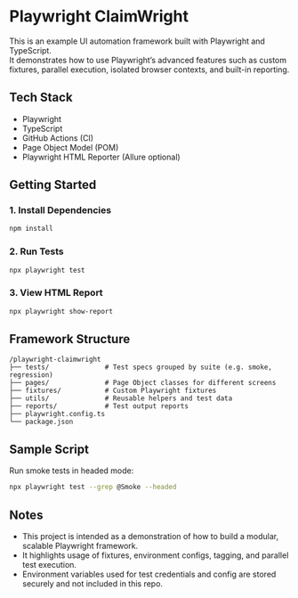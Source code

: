 # Playwright ClaimWright

This is an example UI automation framework built with Playwright and TypeScript.  
It demonstrates how to use Playwright’s advanced features such as custom fixtures, parallel execution, isolated browser contexts, and built-in reporting.

## Tech Stack

- Playwright
- TypeScript
- GitHub Actions (CI)
- Page Object Model (POM)
- Playwright HTML Reporter (Allure optional)

## Getting Started

### 1. Install Dependencies

```bash
npm install
```

### 2. Run Tests

```bash
npx playwright test
```

### 3. View HTML Report

```bash
npx playwright show-report
```

## Framework Structure

```
/playwright-claimwright
├── tests/              # Test specs grouped by suite (e.g. smoke, regression)
├── pages/              # Page Object classes for different screens
├── fixtures/           # Custom Playwright fixtures
├── utils/              # Reusable helpers and test data
├── reports/            # Test output reports
├── playwright.config.ts
└── package.json
```

## Sample Script

Run smoke tests in headed mode:

```bash
npx playwright test --grep @Smoke --headed
```

## Notes

- This project is intended as a demonstration of how to build a modular, scalable Playwright framework.
- It highlights usage of fixtures, environment configs, tagging, and parallel test execution.
- Environment variables used for test credentials and config are stored securely and not included in this repo.
